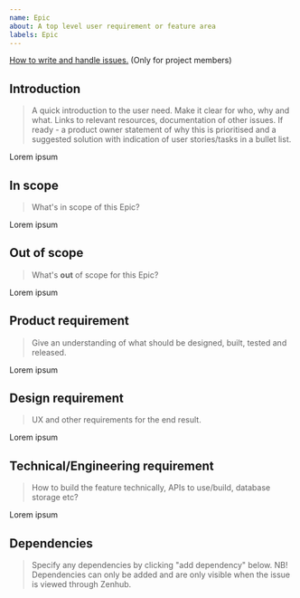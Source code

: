 ```yaml
---
name: Epic
about: A top level user requirement or feature area
labels: Epic
---
```



[How to write and handle issues.](https://confluence.brreg.no/x/Wg81Bw) (Only for project members)
## Introduction
> A quick introduction to the user need. Make it clear for who, why and what.
> Links to relevant resources, documentation of other issues. If ready - a product owner statement of why this is prioritised and a suggested solution with indication of user stories/tasks in a bullet list.

Lorem ipsum

## In scope
> What's in scope of this Epic?

Lorem ipsum

## Out of scope
> What's **out** of scope for this Epic?

Lorem ipsum

## Product requirement
> Give an understanding of what should be designed, built, tested and released.

Lorem ipsum

## Design requirement
> UX and other requirements for the end result.

Lorem ipsum

## Technical/Engineering requirement
> How to build the feature technically, APIs to use/build, database storage etc?

Lorem ipsum

## Dependencies
> Specify any dependencies by clicking "add dependency" below.
> NB! Dependencies can only be added and are only visible when the issue is viewed through Zenhub.
